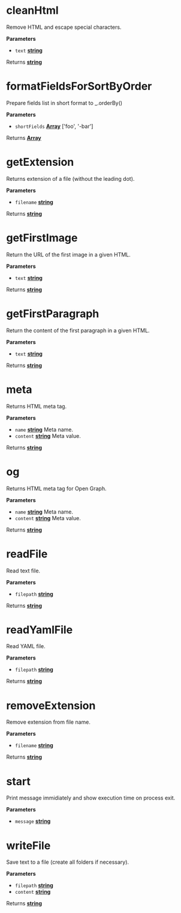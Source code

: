 # cleanHtml

Remove HTML and escape special characters.

**Parameters**

-   `text` **[string](https://developer.mozilla.org/en-US/docs/Web/JavaScript/Reference/Global_Objects/String)** 

Returns **[string](https://developer.mozilla.org/en-US/docs/Web/JavaScript/Reference/Global_Objects/String)** 

# formatFieldsForSortByOrder

Prepare fields list in short format to \_.orderBy()

**Parameters**

-   `shortFields` **[Array](https://developer.mozilla.org/en-US/docs/Web/JavaScript/Reference/Global_Objects/Array)** ['foo', '-bar']

Returns **[Array](https://developer.mozilla.org/en-US/docs/Web/JavaScript/Reference/Global_Objects/Array)** 

# getExtension

Returns extension of a file (without the leading dot).

**Parameters**

-   `filename` **[string](https://developer.mozilla.org/en-US/docs/Web/JavaScript/Reference/Global_Objects/String)** 

Returns **[string](https://developer.mozilla.org/en-US/docs/Web/JavaScript/Reference/Global_Objects/String)** 

# getFirstImage

Return the URL of the first image in a given HTML.

**Parameters**

-   `text` **[string](https://developer.mozilla.org/en-US/docs/Web/JavaScript/Reference/Global_Objects/String)** 

Returns **[string](https://developer.mozilla.org/en-US/docs/Web/JavaScript/Reference/Global_Objects/String)** 

# getFirstParagraph

Return the content of the first paragraph in a given HTML.

**Parameters**

-   `text` **[string](https://developer.mozilla.org/en-US/docs/Web/JavaScript/Reference/Global_Objects/String)** 

Returns **[string](https://developer.mozilla.org/en-US/docs/Web/JavaScript/Reference/Global_Objects/String)** 

# meta

Returns HTML meta tag.

**Parameters**

-   `name` **[string](https://developer.mozilla.org/en-US/docs/Web/JavaScript/Reference/Global_Objects/String)** Meta name.
-   `content` **[string](https://developer.mozilla.org/en-US/docs/Web/JavaScript/Reference/Global_Objects/String)** Meta value.

Returns **[string](https://developer.mozilla.org/en-US/docs/Web/JavaScript/Reference/Global_Objects/String)** 

# og

Returns HTML meta tag for Open Graph.

**Parameters**

-   `name` **[string](https://developer.mozilla.org/en-US/docs/Web/JavaScript/Reference/Global_Objects/String)** Meta name.
-   `content` **[string](https://developer.mozilla.org/en-US/docs/Web/JavaScript/Reference/Global_Objects/String)** Meta value.

Returns **[string](https://developer.mozilla.org/en-US/docs/Web/JavaScript/Reference/Global_Objects/String)** 

# readFile

Read text file.

**Parameters**

-   `filepath` **[string](https://developer.mozilla.org/en-US/docs/Web/JavaScript/Reference/Global_Objects/String)** 

Returns **[string](https://developer.mozilla.org/en-US/docs/Web/JavaScript/Reference/Global_Objects/String)** 

# readYamlFile

Read YAML file.

**Parameters**

-   `filepath` **[string](https://developer.mozilla.org/en-US/docs/Web/JavaScript/Reference/Global_Objects/String)** 

Returns **[string](https://developer.mozilla.org/en-US/docs/Web/JavaScript/Reference/Global_Objects/String)** 

# removeExtension

Remove extension from file name.

**Parameters**

-   `filename` **[string](https://developer.mozilla.org/en-US/docs/Web/JavaScript/Reference/Global_Objects/String)** 

Returns **[string](https://developer.mozilla.org/en-US/docs/Web/JavaScript/Reference/Global_Objects/String)** 

# start

Print message immidiately and show execution time on process exit.

**Parameters**

-   `message` **[string](https://developer.mozilla.org/en-US/docs/Web/JavaScript/Reference/Global_Objects/String)** 

# writeFile

Save text to a file (create all folders if necessary).

**Parameters**

-   `filepath` **[string](https://developer.mozilla.org/en-US/docs/Web/JavaScript/Reference/Global_Objects/String)** 
-   `content` **[string](https://developer.mozilla.org/en-US/docs/Web/JavaScript/Reference/Global_Objects/String)** 

Returns **[string](https://developer.mozilla.org/en-US/docs/Web/JavaScript/Reference/Global_Objects/String)** 
